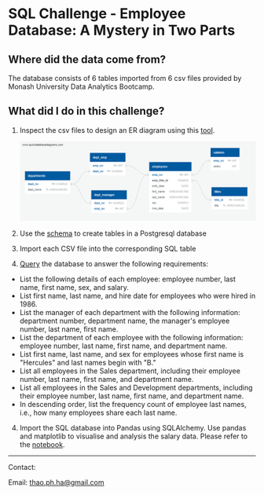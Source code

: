 # SQL Challenge - Employee Database: A Mystery in Two Parts


## Where did the data come from?

The database consists of 6 tables imported from 6 csv files provided by Monash University Data Analytics Bootcamp.

## What did I do in this challenge?

1. Inspect the csv files to design an ER diagram using this [tool](http://www.quickdatabasediagrams.com).

   ![ERD](EmployeeSQL/ERD.png)

2. Use the [schema](EmployeeSQL/schema.sql) to create tables in a Postgresql database

3. Import each CSV file into the corresponding SQL table

4. [Query](EmployeeSQL/query.sql) the database to answer the following requirements:

* List the following details of each employee: employee number, last name, first name, sex, and salary.
* List first name, last name, and hire date for employees who were hired in 1986.
* List the manager of each department with the following information: department number, department name, the manager's employee number, last name, first name.
* List the department of each employee with the following information: employee number, last name, first name, and department name.
* List first name, last name, and sex for employees whose first name is "Hercules" and last names begin with "B."
* List all employees in the Sales department, including their employee number, last name, first name, and department name.
* List all employees in the Sales and Development departments, including their employee number, last name, first name, and department name.
* In descending order, list the frequency count of employee last names, i.e., how many employees share each last name.

4. Import the SQL database into Pandas using SQLAlchemy. Use pandas and matplotlib to visualise and analysis the salary data. Please refer to the [notebook](EmployeeSQL/bonus_analysis.ipynb).

---
Contact:

Email: thao.ph.ha@gmail.com
